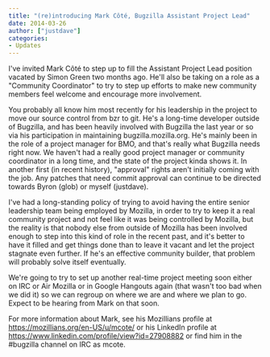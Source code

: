 ```yaml
---
title: "(re)introducing Mark Côté, Bugzilla Assistant Project Lead"
date: 2014-03-26
author: ["justdave"]
categories:
- Updates
---
```

I've invited Mark Côté to step up to fill the Assistant Project Lead
position vacated by Simon Green two months ago. He'll also be taking on
a role as a "Community Coordinator" to try to step up efforts to make
new community members feel welcome and encourage more involvement.

You probably all know him most recently for his leadership in the
project to move our source control from bzr to git. He's a long-time
developer outside of Bugzilla, and has been heavily involved with
Bugzilla the last year or so via his participation in maintaining
bugzilla.mozilla.org. He's mainly been in the role of a project manager
for BMO, and that's really what Bugzilla needs right now. We haven't had
a really good project manager or community coordinator in a long time,
and the state of the project kinda shows it. In another first (in recent
history), "approval" rights aren't initially coming with the job. Any
patches that need commit approval can continue to be directed towards
Byron (glob) or myself (justdave).

I've had a long-standing policy of trying to avoid having the entire
senior leadership team being employed by Mozilla, in order to try to
keep it a real community project and not feel like it was being
controlled by Mozilla, but the reality is that nobody else from outside
of Mozilla has been involved enough to step into this kind of role in
the recent past, and it's better to have it filled and get things done
than to leave it vacant and let the project stagnate even further. If
he's an effective community builder, that problem will probably solve
itself eventually.

We're going to try to set up another real-time project meeting soon
either on IRC or Air Mozilla or in Google Hangouts again (that wasn't
too bad when we did it) so we can regroup on where we are and where we
plan to go. Expect to be hearing from Mark on that soon.

For more information about Mark, see his Mozillians profile at
<https://mozillians.org/en-US/u/mcote/> or his LinkedIn profile at
<https://www.linkedin.com/profile/view?id=27908882> or find him in the
\#bugzilla channel on IRC as mcote.
